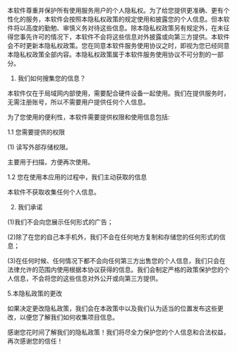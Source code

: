 本软件尊重并保护所有使用服务用户的个人隐私权。为了给您提供更准确、更有个性化的服务，本软件会按照本隐私权政策的规定使用和披露您的个人信息。但本软件将以高度的勤勉、审慎义务对待这些信息。除本隐私权政策另有规定外，在未征得您事先许可的情况下，本软件不会将这些信息对外披露或向第三方提供。本软件会不时更新本隐私权政策。您在同意本软件服务使用协议之时，即视为您已经同意本隐私权政策全部内容。本隐私权政策属于本软件服务使用协议不可分割的一部分。

1. 我们如何搜集您的信息？

本软件仅在于局域网内部使用，需要配合硬件设备一起使用。我们在提供服务时，无需注册账号，所以不需要用户提供任何个人信息。

为了您使用的便利性，本软件需要提供权限和使用信息包括:

1.1 您需要提供的权限

(1) 读写外部存储权限。

主要用于扫描，方便再次使用。


1.2 您在使用本应用的过程中，我们主动获取的信息

 本软件不获取收集任何个人信息。


2. 我们承诺

(1)我们不会向您展示任何形式的广告；

(2)除了在您的自己本手机外，我们不会在任何地方复制和存储您的任何形式的信息；

(3)在任何时候、任何情况下都不会向任何第三方出售您的个人信息，我们只会在法律允许的范围内使用根据本协议获得的信息。我们会制定严格的政策保护您的个人信息，不会将您的这些信息对外公开或向第三方提供。

5.本隐私政策的更改

如果决定更改隐私政策，我们会在本政策中以及我们认为适当的位置发布这些更改，以便您了解我们如何收集项目信息。

感谢您花时间了解我们的隐私政策！我们将尽全力保护您的个人信息和合法权益，再次感谢您的信任！
